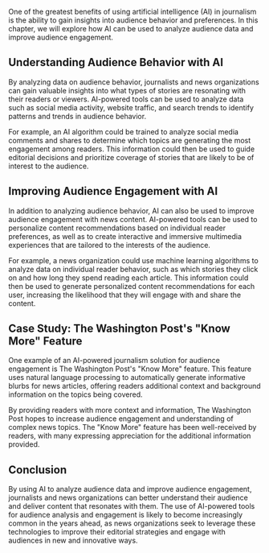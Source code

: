 
One of the greatest benefits of using artificial intelligence (AI) in journalism is the ability to gain insights into audience behavior and preferences. In this chapter, we will explore how AI can be used to analyze audience data and improve audience engagement.

Understanding Audience Behavior with AI
---------------------------------------

By analyzing data on audience behavior, journalists and news organizations can gain valuable insights into what types of stories are resonating with their readers or viewers. AI-powered tools can be used to analyze data such as social media activity, website traffic, and search trends to identify patterns and trends in audience behavior.

For example, an AI algorithm could be trained to analyze social media comments and shares to determine which topics are generating the most engagement among readers. This information could then be used to guide editorial decisions and prioritize coverage of stories that are likely to be of interest to the audience.

Improving Audience Engagement with AI
-------------------------------------

In addition to analyzing audience behavior, AI can also be used to improve audience engagement with news content. AI-powered tools can be used to personalize content recommendations based on individual reader preferences, as well as to create interactive and immersive multimedia experiences that are tailored to the interests of the audience.

For example, a news organization could use machine learning algorithms to analyze data on individual reader behavior, such as which stories they click on and how long they spend reading each article. This information could then be used to generate personalized content recommendations for each user, increasing the likelihood that they will engage with and share the content.

Case Study: The Washington Post's "Know More" Feature
-----------------------------------------------------

One example of an AI-powered journalism solution for audience engagement is The Washington Post's "Know More" feature. This feature uses natural language processing to automatically generate informative blurbs for news articles, offering readers additional context and background information on the topics being covered.

By providing readers with more context and information, The Washington Post hopes to increase audience engagement and understanding of complex news topics. The "Know More" feature has been well-received by readers, with many expressing appreciation for the additional information provided.

Conclusion
----------

By using AI to analyze audience data and improve audience engagement, journalists and news organizations can better understand their audience and deliver content that resonates with them. The use of AI-powered tools for audience analysis and engagement is likely to become increasingly common in the years ahead, as news organizations seek to leverage these technologies to improve their editorial strategies and engage with audiences in new and innovative ways.
